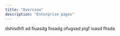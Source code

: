 ```yaml
---
title: "Overview"
description: "Enterprise pages"
---
```


dshisdhfi ad fiuasdg fosadg ofugsad pigf ioasd fhsda